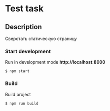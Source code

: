 # Test task

## Description
Сверстать статическую страницу

### Start development
Run in development mode **http://localhost:8000**

```
$ npm start

```
### Build
Build project

```
$ npm run build

```
